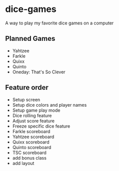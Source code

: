 # dice-games
A way to play my favorite dice games on a computer

## Planned Games
- Yahtzee
- Farkle
- Quixx
- Quinto
- Oneday: That's So Clever

## Feature order
- Setup screen
- Setup dice colors and player names
- Setup game play mode
- Dice rolling feature
- Adjust score feature
- Freeze specific dice feature
- Farkle scoreboard
- Yahtzee scoreboard
- Quixx scoreboard
- Quinto scoreboard
- TSC scoreboard 
 - add bonus class
 - add layout
